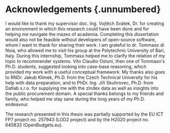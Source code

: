 # Acknowledgements {.unnumbered}

I would like to thank my supervisor doc. Ing. Vojtěch Svátek, Dr. for creating an environment in which this research could have been done and for helping me navigate the mazes of academia.
Completing this dissertation would also not be feasible without developers of open-source software, whom I want to thank for sharing their work.
I am grateful to dr. Tommaso di Noia, who allowed me to visit his group at the Polytechnic University of Bari, Italy.
During this internship, Tommaso helped me to clarify the relation of my topic to recommender systems.
Vito Claudio Ostuni, then one of Tommaso's Ph.D. students, suggested looking into case-base reasoning, which provided my work with a useful conceptual framework.
My thanks also goes to RNDr. Jakub Klímek, Ph.D. from the Czech Technical University for his help with data preparation, and to PhDr. Ing. Jiří Skuhrovec, Ph.D. from Datlab s.r.o. for supplying me with the zIndex data as well as insights into the public procurement domain.
A special thanks belongs to my friends and family, who helped me stay sane during the long years of my Ph.D. endeavour.

The research presented in this thesis was partially supported by the EU ICT FP7 project no. 257943 (LOD2 project) and by the H2020 project no. 645833 (OpenBudgets.eu).
